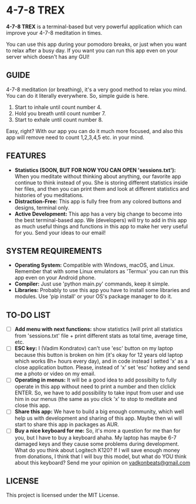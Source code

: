 # 4-7-8 TREX
**4-7-8 TREX** is a terminal-based but very powerful application which can improve your 4-7-8 meditation in times.

You can use this app during your pomodoro breaks, or just when you want to relax after a busy day. If you want you can run this app even on your server which doesn't has any GUI!

## GUIDE
4-7-8 meditation (or breathing), it's a very good method to relax you mind. You can do it literally everywhere. So, simple guide is here.

1. Start to inhale until count number 4.
2. Hold you breath until count number 7.
3. Start to exhale until count number 8.

Easy, right? With our app you can do it much more focused, and also this app will remove need to count 1,2,3,4,5 etc. in your mind.


## FEATURES

- **Statistics (SOON, BUT FOR NOW YOU CAN OPEN 'sessions.txt'):** When you meditate without thinking about anything, our favorite app continue to think instead of you. She is storing different statistics inside her files, and then you can print them and look at different statistics and histories of you meditations.
- **Distraction-Free:** This app is fully free from any colored buttons and designs, terminal only.
- **Active Development:** This app has a very big change to become into the best terminal-based app. We (developers) will try to add in this app as much useful things and functions in this app to make her very useful for you. Send your ideas to our email!

## SYSTEM REQUIREMENTS

- **Operating System:** Compatible with Windows, macOS, and Linux. Remember that with some Linux emulators as 'Termux' you can run this app even on your Android phone.
- **Compiler:** Just use 'python main.py' commands, keep it simple.
- **Libraries:** Probably to use this app you have to install some libraries and modules. Use 'pip install' or your OS's package manager to do it.

## TO-DO LIST
- [ ] **Add menu with next functions:** show statistics (will print all statistics from 'sessions.txt' file + print different stats as total time, average time, etc.
- [ ] **ESC key:** I (Vadim Kondratov) can't use 'esc' button on my laptop because this button is broken on him (it's okay for 12 years old laptop which works 8h+ hours every day), and in code instead I setted 'x' as a close application button. Please, instead of 'x' set 'esc' hotkey and send me a photo or video on my email.
- [ ] **Operating in menus:** It will be a good idea to add possibilty to fully operate in this app without need to print a number and then clclick ENTER. So, we have to add possibility to take input from user and use him in our menus (the same as you click 'x' to stop to meditate and close this app.
- [ ] **Share this app:** We have to build a big enough community, which well help us with development and sharing of this app. Maybe then wi will start to share this app in packages as AUR.
- [ ] **Buy a nice keyboard for me:** So, it's more a question for me than for you, but I have to buy a keyboard ahaha. My laptop has maybe 6-7 damaged keys and they cause some problems during development. What do you think about Logitech K120? If I will save enough money from donations, I think that I will buy this model, but what do YOU think about this keyboard? Send me your opinion on vadkonbeats@gmail.com

## LICENSE
This project is licensed under the MIT License.
